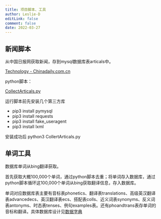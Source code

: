 ```yaml
---
title: 项目脚本、工具
author: Leslie-D
editLink: false
comment: false
date: 2022-03-27
---
```


## 新闻脚本

从中国日报网获取新闻，存到mysql数据库表articals中。

[Technology - Chinadaily.com.cn](http://www.chinadaily.com.cn/business/tech)

python脚本：

[CollectArticals.py](/scripts/CollectArticals.py)

运行脚本前先安装几个第三方库

- pip3 install pymysql
- pip3 install requests
- pip3 install fake_useragent
- pip3 install lxml

安装成功后 python3 CollertArticals.py

## 单词工具

数据库单词从bing翻译获取。

首先获取大概100,000个单词，通过python脚本去重；将单词存入数据库，通过python脚本循环这100,000个单词从bing获取翻译信息，存入数据库。

单词对应数据库表主要有音标表phonetics、翻译表translations、高级英汉翻译表advancedecs、英汉翻译表ecs、搭配表colls、近义词表synonyms、反义词表antonyms、时态表tenses、例句examples表。还有phoandtrans表存单词的音标和翻译。具体数据库设计见[数据字典](https://www.notion.so/9c8e6786f752450eab6360eea7e83225)